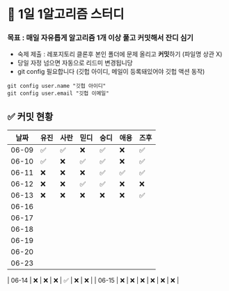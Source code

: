 # 🌱 1일 1알고리즘 스터디

### 목표 : 매일 자유롭게 알고리즘 1개 이상 풀고 커밋해서 잔디 심기

- 숙제 제출 : 레포지토리 클론후 본인 폴더에 문제 올리고 **커밋**하기 (파일명 상관 X)
- 당일 자정 넘으면 자동으로 리드미 변경됩니당
- git config 필요합니다 (깃헙 아이디, 메일이 등록돼있어야 깃헙 액션 동작)
```
git config user.name "깃헙 아이디"
git config user.email "깃헙 이메일"
```

## ✅ 커밋 현황

| 날짜 | 유진 | 사란 | 믿디 | 숭디 | 애용 | 즈후  |
|------|------|-------|-------|-------|-------|-------|
| 06-09 | ✅ | ✅ | ❌ | ✅ | ❌ | ✅ |
| 06-10 | ✅ | ❌ | ✅ | ✅ | ❌ | ✅ |
| 06-11 | ❌ | ❌ | ❌ | ✅ | ✅ | ✅ |
| 06-12 | ❌ | ❌ | ✅ | ✅ | ❌ | ❌ |
| 06-13 | ❌ | ❌ | ❌ | ❌ | ❌ | ✅ |
| 06-16 |     |     |     |     |     |     |     |
| 06-17 |     |     |     |     |     |     |     |
| 06-18 |     |     |     |     |     |     |     |
| 06-19 |     |     |     |     |     |     |     |
| 06-20 |     |     |     |     |     |     |     |
| 06-23 |     |     |     |     |     |     |     |

| 06-14 | ❌ | ❌ | ❌ | ✅ | ❌ | ❌ |
| 06-15 | ❌ | ❌ | ❌ | ❌ | ❌ | ❌ |
